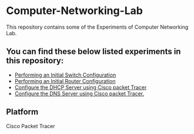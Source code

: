 # **Computer-Networking-Lab**

This repository contains some of the Experiments of Computer Networking Lab.

## **You can find these below listed experiments in this repository:**

- [Performing an Initial Switch Configuration]()
- [Performing an Initial Router Configuration]()
- [Configure the DHCP Server using Cisco packet Tracer]()
- [Configure the DNS Server using Cisco packet Tracer.]()

## **Platform**

Cisco Packet Tracer



